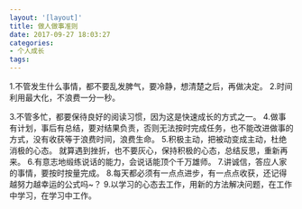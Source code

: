 ```yaml
---
layout: '[layout]'
title: 做人做事准则
date: 2017-09-27 18:03:27
categories:
- 个人成长
tags:
---
```



1.不管发生什么事情，都不要乱发脾气，要冷静，想清楚之后，再做决定。
2.时间利用最大化，不浪费一分一秒。
<!-- more -->
3.不管多忙，都要保待良好的阅读习惯，因为这是快速成长的方式之一。
4.做事有计划，事后有总结，要对结果负责，否则无法按时完成任务，也不能改进做事的方式，没有收获等于浪费时间，浪费生命。
5.积极主动，把被动变成主动，杜绝消极的心态。 就算遇到挫折，也不要灰心，保持积极的心态，总结反思，重新再来。
6.有意志地缎练说话的能力，会说话能顶个千万雄师。
7.讲诚信，答应人家的事情，要按时按量完成。
8.每天都必须有一点点进步，有一点点收获，还记得越努力越幸运的公式吗~？
9.以学习的心态去工作，用新的方法解决问题，在工作中学习，在学习中工作。

